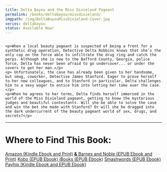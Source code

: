 ```yaml
---
title: Delta Bayou and the Miss Dixieland Pageant
permalink: /books/deltabayou/missdixieland/
imgpath: /img/DeltaBayouMissDixieland-Cover.jpg
series: deltabayou
status: Available Now!
---
```


<div class="row">
<div class="col-md-6"><img src="{{site.baseurl}}{{page.imgpath}}" alt="" /></div>
<div class="col-md-6">
	
	<p>When a local beauty pageant is suspected of being a front for a synthetic drug operation, Detective Delta Robbins knows that she’s the only cop on the force able to infiltrate the drug ring and catch the perps. Although she is new to the Bafford County, Georgia, police force, Delta has never been afraid to go undercover... or under the covers to get her man.</p>
	<p> Unfortunately, the case has already been given to her handsome, but smug, coworker, Detective James Stanford. Eager to prove herself to her new colleagues, and to Stanford in particular, Delta challenges him to a sexy wager to entice him into letting her take over the case. </p>
	<p>When he agrees to her terms, Delta finds herself immersed in the world of the Miss Dixieland pageant, getting to know the mysterious judges and beautiful contestants. Will she be able to solve the case and win the bet she made with Stanford? Or will she be dragged into the dark undercurrent of the beauty pageant world of sex, drugs, and secrets?</p>
</div>
</div>
<hr />
<div class="list-group">
	<h1>Where to Find This Book:</h1>
<a class="list-group-item list-group-item-action list-group-item" href="https://www.amazon.com/Delta-Bayou-Dixieland-Pageant-Mysteries-ebook/dp/B075DGL9ZK/"><i class="fa fa-amazon" aria-hidden="true"></i> Amazon (Kindle Ebook and Print)</a>
<a class="list-group-item list-group-item-action list-group-item" href="https://www.barnesandnoble.com/w/delta-bayou-and-the-miss-dixieland-pageant-scarlett-larouge/1127085301?ean=9781976112867"><b>&</b> Barnes and Noble (EPUB Ebook and Print)</a>
<a class="list-group-item list-group-item-action list-group-item" href="https://www.kobo.com/us/en/ebook/delta-bayou-and-the-miss-dixieland-pageant"><i class="fa fa-tablet" aria-hidden="true"></i> Kobo (EPUB Ebook) </a>
<a class="list-group-item list-group-item-action list-group-item"  href="https://itunes.apple.com/us/book/delta-bayou-and-the-miss-dixieland-pageant/id1281520005?mt=11"><i class="fa fa-apple" aria-hidden="true"></i> iBooks (EPUB Ebook)</a>
<a class="list-group-item list-group-item-action list-group-item"  href="https://www.smashwords.com/books/view/747041"><i class="fa fa-book" aria-hidden="true"></i> Smashwords (EPUB Ebook)</a>
<a class="list-group-item list-group-item-action list-group-item"  href="https://payhip.com/b/OWH3"><i class="fa fa-heart" aria-hidden="true"></i> Payhip (Kindle Ebook and EPUB Ebook)</a>
</div>